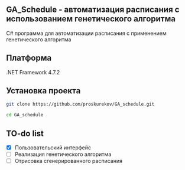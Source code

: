 ## GA_Schedule - автоматизация расписания с использованием генетического алгоритма
C# программа для автоматизации расписания с применением генетического алгоритма
## Платформа  
.NET Framework 4.7.2 
## Установка проекта
```sh
git clone https://github.com/proskurekov/GA_schedule.git
```
```sh
cd GA_schedule
```

## TO-do list
- [x] Пользовательский интерфейс
- [ ] Реализация генетического алгоритма
- [ ] Отрисовка сгенерированного расписания 
